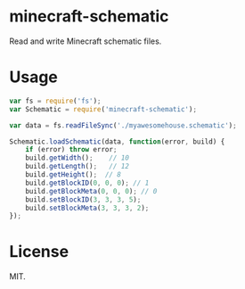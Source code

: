 minecraft-schematic
===

Read and write Minecraft schematic files.

Usage
===

```js
var fs = require('fs');
var Schematic = require('minecraft-schematic');

var data = fs.readFileSync('./myawesomehouse.schematic');

Schematic.loadSchematic(data, function(error, build) {
    if (error) throw error;  
    build.getWidth();    // 10  
	build.getLength();   // 12
	build.getHeight();  // 8
	build.getBlockID(0, 0, 0); // 1
	build.getBlockMeta(0, 0, 0); // 0
	build.setBlockID(3, 3, 3, 5);
	build.setBlockMeta(3, 3, 3, 2);
});
```

License
===

MIT.
